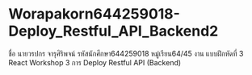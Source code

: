 # Worapakorn644259018-Deploy_Restful_API_Backend2
 ชื่อ นายวรปกร จารุศิริพจน์ รหัสนักศึกษา644259018 หมู่เรียน64/45 งาน แบบฝึกหัดที่ 3 React Workshop 3 การ Deploy Restful API (Backend)
